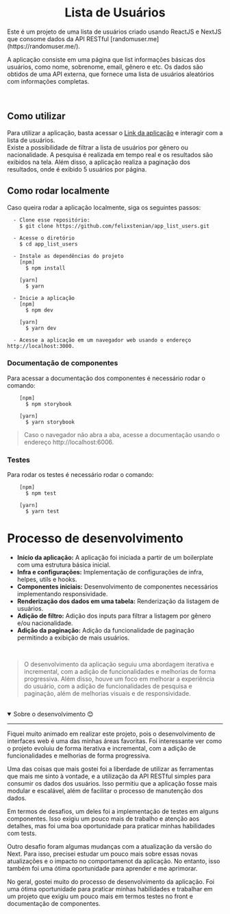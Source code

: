 <h1 align="center">Lista de Usuários</h1>
Este é um projeto de uma lista de usuários criado usando ReactJS e NextJS que consome dados da API RESTful [randomuser.me](https://randomuser.me/).

A aplicação consiste em uma página que list informações básicas dos usuários, como nome, sobrenome, email, gênero e etc. Os dados são obtidos de uma API externa, que fornece uma lista de usuários aleatórios com informações completas.

<br>

## Como utilizar
Para utilizar a aplicação, basta acessar o [Link da aplicação](https://app-list-users-hronglb9a-felixstenian.vercel.app/) e interagir com a lista de usuários.
<br>
Existe a possibilidade de filtrar a lista de usuários por gênero ou nacionalidade. A pesquisa é realizada em tempo real e os resultados são exibidos na tela. Além disso, a aplicação realiza a paginação dos resultados, onde é exibido 5 usuários por página.

## Como rodar localmente
Caso queira rodar a aplicação localmente, siga os seguintes passos:

```
  - Clone esse repositório:
    $ git clone https://github.com/felixstenian/app_list_users.git

  - Acesse o diretório
    $ cd app_list_users

  - Instale as dependências do projeto
    [npm]
      $ npm install

    [yarn]
      $ yarn

  - Inicie a aplicação
    [npm]
      $ npm dev

    [yarn]
      $ yarn dev

  - Acesse a aplicação em um navegador web usando o endereço http://localhost:3000.

```

### Documentação de componentes
Para acessar a documentação dos componentes é necessário rodar o comando:
```
    [npm]
      $ npm storybook

    [yarn]
      $ yarn storybook
```
> Caso o navegador não abra a aba, acesse a documentação usando o endereço http://localhost:6006.

### Testes
Para rodar os testes é necessário rodar o comando:
```
    [npm]
      $ npm test

    [yarn]
      $ yarn test
```

<h1>Processo de desenvolvimento</h1>

- <strong>Início da aplicação:</strong> A aplicação foi iniciada a partir de um boilerplate com uma estrutura básica inicial. <br>
- <strong>Infra e configurações:</strong> Implementação de configurações de infra, helpes, utils e hooks. <br>
- <strong>Componentes iniciais:</strong> Desenvolvimento de componentes necessários implementando responsividade. <br>
- <strong>Renderização dos dados em uma tabela:</strong> Renderização da listagem de usuários. <br>
- <strong>Adição de filtro:</strong> Adição dos inputs para filtrar a listagem por gênero e/ou nacionalidade. <br>
- <strong>Adição da paginação:</strong> Adição da funcionalidade de paginação permitindo a exibição de mais usuários. <br>
<br>

>O desenvolvimento da aplicação seguiu uma abordagem iterativa e incremental, com a adição de funcionalidades e melhorias de forma progressiva. Além disso, houve um foco em melhorar a experiência do usuário, com a adição de funcionalidades de pesquisa e paginação, além de melhorias visuais e de responsividade.

<br>
<details open>
<summary>Sobre o desenvolvimento 😊</summary>

---
Fiquei muito animado em realizar este projeto, pois o desenvolvimento de interfaces web é uma das minhas áreas favoritas. Foi interessante ver como o projeto evoluiu de forma iterativa e incremental, com a adição de funcionalidades e melhorias de forma progressiva.

Uma das coisas que mais gostei foi a liberdade de utilizar as ferramentas que mais me sinto à vontade, e a utilização da API RESTful simples para consumir os dados dos usuários. Isso permitiu que a aplicação fosse mais modular e escalável, além de facilitar o processo de manutenção dos dados.

Em termos de desafios, um deles foi a implementação de testes em alguns componentes. Isso exigiu um pouco mais de trabalho e atenção aos detalhes, mas foi uma boa oportunidade para praticar minhas habilidades com tests.

Outro desafio foram algumas mudanças com a atualização da versão do Next. Para isso, precisei estudar um pouco mais sobre essas novas atualizações e o impacto no comportamenot da aplicação. No entanto, isso também foi uma ótima oportunidade para aprender e me aprimorar.

No geral, gostei muito do processo de desenvolvimento da aplicação. Foi uma ótima oportunidade para praticar minhas habilidades e trabalhar em um projeto que exigiu um pouco mais em termos testes no front e documentação de componentes.
